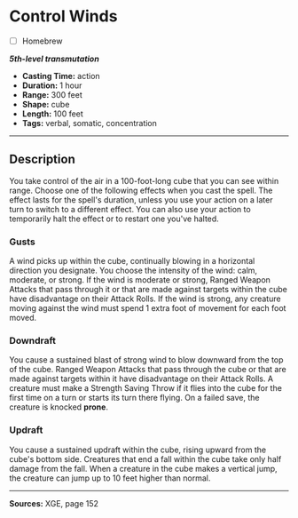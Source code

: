 # Control Winds
- [ ] Homebrew

***5th-level transmutation***
- **Casting Time:** action
- **Duration:** 1 hour
- **Range:** 300 feet
- **Shape:** cube
- **Length:** 100 feet
- **Tags:** verbal, somatic, concentration

---

## Description
You take control of the air in a 100-foot-long cube that you can see within range.
Choose one of the following effects when you cast the spell.
The effect lasts for the spell's duration, unless you use your action on a later turn to switch to a different effect.
You can also use your action to temporarily halt the effect or to restart one you've halted.

### Gusts
A wind picks up within the cube, continually blowing in a horizontal direction you designate.
You choose the intensity of the wind: calm, moderate, or strong.
If the wind is moderate or strong, Ranged Weapon Attacks that pass through it or that are made against targets within the cube have disadvantage on their Attack Rolls.
If the wind is strong, any creature moving against the wind must spend 1 extra foot of movement for each foot moved.

### Downdraft
You cause a sustained blast of strong wind to blow downward from the top of the cube.
Ranged Weapon Attacks that pass through the cube or that are made against targets within it have disadvantage on their Attack Rolls.
A creature must make a Strength Saving Throw if it flies into the cube for the first time on a turn or starts its turn there flying.
On a failed save, the creature is knocked **prone**.

### Updraft
You cause a sustained updraft within the cube, rising upward from the cube's bottom side.
Creatures that end a fall within the cube take only half damage from the fall.
When a creature in the cube makes a vertical jump, the creature can jump up to 10 feet higher than normal.

---

**Sources:** XGE, page 152
